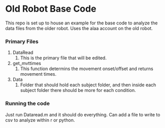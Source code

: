 # Old Robot Base Code
This repo is set up to house an example for the base code to analyze the data files from the older robot. Uses the alaa account on the old robot.

### Primary Files
1. DataRead
	1. This is the primary file that will be edited.
2. get_mvttimes
	1. This function determins the movement onset/offset and returns movement times.
3. Data
	1. Folder that should hold each subject folder, and then inside each subject folder there should be more for each condition.

### Running the code
Just run Dataread.m and it should do everything. 
Can add a file to write to csv to analyze within r or python.